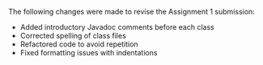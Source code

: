 The following changes were made to revise the Assignment 1 submission: 

- Added introductory Javadoc comments before each class
- Corrected spelling of class files
- Refactored code to avoid repetition
- Fixed formatting issues with indentations
